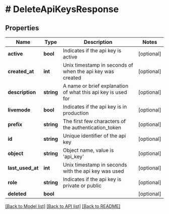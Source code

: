 # # DeleteApiKeysResponse

## Properties

Name | Type | Description | Notes
------------ | ------------- | ------------- | -------------
**active** | **bool** | Indicates if the api key is active | [optional]
**created_at** | **int** | Unix timestamp in seconds of when the api key was created | [optional]
**description** | **string** | A name or brief explanation of what this api key is used for | [optional]
**livemode** | **bool** | Indicates if the api key is in production | [optional]
**prefix** | **string** | The first few characters of the authentication_token | [optional]
**id** | **string** | Unique identifier of the api key | [optional]
**object** | **string** | Object name, value is &#39;api_key&#39; | [optional]
**last_used_at** | **int** | Unix timestamp in seconds with the api key was used | [optional]
**role** | **string** | Indicates if the api key is private or public | [optional]
**deleted** | **bool** |  | [optional]

[[Back to Model list]](../../README.md#models) [[Back to API list]](../../README.md#endpoints) [[Back to README]](../../README.md)
